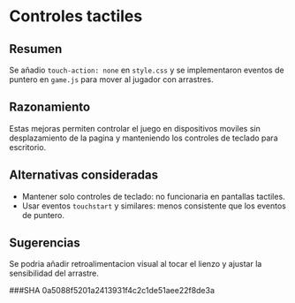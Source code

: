 # Controles tactiles

## Resumen
Se añadio `touch-action: none` en `style.css` y se implementaron eventos de puntero en `game.js` para mover al jugador con arrastres.

## Razonamiento
Estas mejoras permiten controlar el juego en dispositivos moviles sin desplazamiento de la pagina y manteniendo los controles de teclado para escritorio.

## Alternativas consideradas
- Mantener solo controles de teclado: no funcionaria en pantallas tactiles.
- Usar eventos `touchstart` y similares: menos consistente que los eventos de puntero.

## Sugerencias
Se podria añadir retroalimentacion visual al tocar el lienzo y ajustar la sensibilidad del arrastre.

###SHA
0a5088f5201a2413931f4c2c1de51aee22f8de3a
